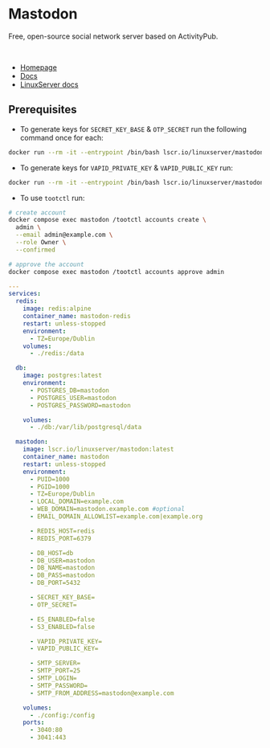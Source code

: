 # Mastodon
Free, open-source social network server based on ActivityPub.

<br>

- [Homepage](https://joinmastodon.org)
- [Docs](https://docs.joinmastodon.org/)
- [LinuxServer docs](https://docs.linuxserver.io/images/docker-mastodon)


## Prerequisites
- To generate keys for `SECRET_KEY_BASE` & `OTP_SECRET` run the following command once for each:
```sh
docker run --rm -it --entrypoint /bin/bash lscr.io/linuxserver/mastodon generate-secret
```

- To generate keys for `VAPID_PRIVATE_KEY` & `VAPID_PUBLIC_KEY` run:

```sh
docker run --rm -it --entrypoint /bin/bash lscr.io/linuxserver/mastodon generate-vapid
```

- To use `tootctl` run:
```sh
# create account
docker compose exec mastodon /tootctl accounts create \
  admin \
  --email admin@example.com \
  --role Owner \
  --confirmed

# approve the account
docker compose exec mastodon /tootctl accounts approve admin
```



```yaml
---
services:
  redis:
    image: redis:alpine
    container_name: mastodon-redis
    restart: unless-stopped
    environment:
      - TZ=Europe/Dublin
    volumes:
      - ./redis:/data

  db:
    image: postgres:latest
    environment:
      - POSTGRES_DB=mastodon
      - POSTGRES_USER=mastodon
      - POSTGRES_PASSWORD=mastodon

    volumes:
      - ./db:/var/lib/postgresql/data

  mastodon:
    image: lscr.io/linuxserver/mastodon:latest
    container_name: mastodon
    restart: unless-stopped
    environment:
      - PUID=1000
      - PGID=1000
      - TZ=Europe/Dublin
      - LOCAL_DOMAIN=example.com
      - WEB_DOMAIN=mastodon.example.com #optional
	  - EMAIL_DOMAIN_ALLOWLIST=example.com|example.org

      - REDIS_HOST=redis
      - REDIS_PORT=6379

      - DB_HOST=db
      - DB_USER=mastodon
      - DB_NAME=mastodon
      - DB_PASS=mastodon
      - DB_PORT=5432

      - SECRET_KEY_BASE=
      - OTP_SECRET=

      - ES_ENABLED=false
      - S3_ENABLED=false

      - VAPID_PRIVATE_KEY=
      - VAPID_PUBLIC_KEY=

      - SMTP_SERVER=
      - SMTP_PORT=25
      - SMTP_LOGIN=
      - SMTP_PASSWORD=
      - SMTP_FROM_ADDRESS=mastodon@example.com

    volumes:
      - ./config:/config
    ports:
      - 3040:80
      - 3041:443
```
